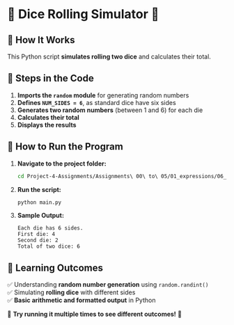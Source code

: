 # **🎲 Dice Rolling Simulator 🎲**  

## **📝 How It Works**  
This Python script **simulates rolling two dice** and calculates their total.  

## **🔢 Steps in the Code**  
1. **Imports the `random` module** for generating random numbers  
2. **Defines `NUM_SIDES = 6`**, as standard dice have six sides  
3. **Generates two random numbers** (between 1 and 6) for each die  
4. **Calculates their total**  
5. **Displays the results**  

## **🚀 How to Run the Program**  
1. **Navigate to the project folder:**  
   ```bash
   cd Project-4-Assignments/Assignments\ 00\ to\ 05/01_expressions/06_rolldice/
   ```  
2. **Run the script:**  
   ```bash
   python main.py
   ```  
3. **Sample Output:**  
   ```
   Each die has 6 sides.
   First die: 4
   Second die: 2
   Total of two dice: 6
   ```

## **🎯 Learning Outcomes**  
✅ Understanding **random number generation** using `random.randint()`  
✅ Simulating **rolling dice** with different sides  
✅ **Basic arithmetic and formatted output** in Python  

🔄 **Try running it multiple times to see different outcomes!** 🎲
